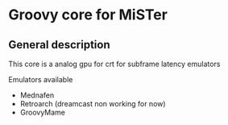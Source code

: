 # Groovy core for MiSTer

## General description
This core is a analog gpu for crt for subframe latency emulators

Emulators available

* Mednafen
* Retroarch (dreamcast non working for now)
* GroovyMame





